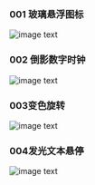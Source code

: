 ### 001 玻璃悬浮图标

![image text](https://raw.githubusercontent.com/fafa123hua/img-folder/master/001%E7%8E%BB%E7%92%83%E6%82%AC%E6%B5%AE.gif)



### 002 倒影数字时钟

![image text](https://raw.githubusercontent.com/fafa123hua/img-folder/master/002%E6%95%B0%E5%AD%97%E6%97%B6%E9%92%9F.gif)



### 003变色旋转

![image text](https://raw.githubusercontent.com/fafa123hua/img-folder/master/003%E5%8F%98%E8%89%B2%E6%97%8B%E8%BD%AC.gif)



### 004发光文本悬停

![image text](https://raw.githubusercontent.com/fafa123hua/img-folder/master/004%E5%8F%91%E5%85%89%E6%96%87%E6%9C%AC%E6%82%AC%E5%81%9C.gif)

